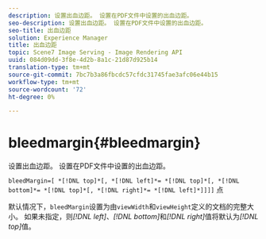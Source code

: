 ```yaml
---
description: 设置出血边距。 设置在PDF文件中设置的出血边距。
seo-description: 设置出血边距。 设置在PDF文件中设置的出血边距。
seo-title: 出血边距
solution: Experience Manager
title: 出血边距
topic: Scene7 Image Serving - Image Rendering API
uuid: 084d09dd-3f8e-4d2b-8a1c-21d87d925b14
translation-type: tm+mt
source-git-commit: 7bc7b3a86fbcdc57cfdc31745fae3afc06e44b15
workflow-type: tm+mt
source-wordcount: '72'
ht-degree: 0%

---
```



# bleedmargin{#bleedmargin}

设置出血边距。 设置在PDF文件中设置的出血边距。

`bleedMargin=[ *[!DNL top]*[, *[!DNL left]*= *[!DNL top]*[, *[!DNL bottom]*= *[!DNL top]*[, *[!DNL right]*= *[!DNL left]*]]]]` 点

默认情况下，`bleedMargin`设置为由`viewWidth`和`viewHeight`定义的文档的完整大小。 如果未指定，则&#x200B;*[!DNL left]*、*[!DNL bottom]*&#x200B;和&#x200B;*[!DNL right]*&#x200B;值将默认为&#x200B;*[!DNL top]*&#x200B;值。
